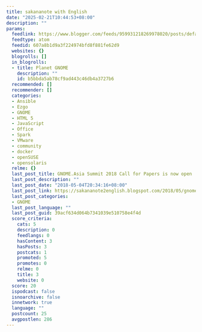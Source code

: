 ```yaml
---
title: sakananote with English
date: "2025-02-21T10:44:53+08:00"
description: ""
params:
  feedlink: https://www.blogger.com/feeds/959931218269978020/posts/default/-/GNOME
  feedtype: atom
  feedid: 607a8b1d9a3f224974bfd8f881fe62d9
  websites: {}
  blogrolls: []
  in_blogrolls:
  - title: Planet GNOME
    description: ""
    id: b5bbda5ab78cf9ad443c46db4a3727b6
  recommended: []
  recommender: []
  categories:
  - Ansible
  - Ezgo
  - GNOME
  - HTML 5
  - JavaScript
  - Office
  - Spark
  - VMware
  - community
  - docker
  - openSUSE
  - opensolaris
  relme: {}
  last_post_title: GNOME.Asia Summit 2018 Call for Papers is now open
  last_post_description: ""
  last_post_date: "2018-05-04T20:34:16+08:00"
  last_post_link: https://sakananote2english.blogspot.com/2018/05/gnomeasia-summit-2018-call-for-papers.html
  last_post_categories:
  - GNOME
  last_post_language: ""
  last_post_guid: 39acf634d064b7341039e510758e4f4d
  score_criteria:
    cats: 5
    description: 0
    feedlangs: 0
    hasContent: 3
    hasPosts: 3
    postcats: 1
    promoted: 5
    promotes: 0
    relme: 0
    title: 3
    website: 0
  score: 20
  ispodcast: false
  isnoarchive: false
  innetwork: true
  language: ""
  postcount: 25
  avgpostlen: 286
---
```

